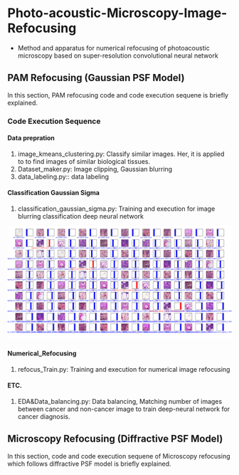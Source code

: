 # Photo-acoustic-Microscopy-Image-Refocusing
- Method and apparatus for numerical refocusing of photoacoustic microscopy based on super-resolution convolutional neural network

## PAM Refocusing (Gaussian PSF Model)

In this section, PAM refocusing code and code execution sequene is briefly explained.

### Code Execution Sequence

#### Data prepration

1. image_kmeans_clustering.py: Classify similar images. Her, it is applied to to find images of similar biological tissues.
2. Dataset_maker.py: Image clipping, Gaussian blurring
3. data_labeling.py:: data labeling

#### Classification Gaussian Sigma 

1. classification_gaussian_sigma.py: Training and execution for image blurring classification deep neural network

![](https://github.com/ganzerkim/PAM-NumericalProcessing/blob/master/Classification_Gaussian_sigma/train_result_img/Classification_of_the_gaussian_sigma_results.png?raw=true)

#### Numerical_Refocusing

1. refocus_Train.py: Training and execution for numerical image refocusing

#### ETC.

1. EDA&Data_balancing.py: Data balancing, Matching number of images between cancer and non-cancer image to train deep-neural network for cancer diagnosis.



## Microscopy Refocusing (Diffractive PSF Model)

In this section, code and code execution sequene of Microscopy refocusing which follows diffractive PSF model is briefly explained.

### 